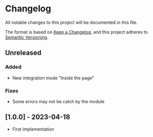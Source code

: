 # Changelog
All notable changes to this project will be documented in this file.

The format is based on [Keep a Changelog](https://keepachangelog.com/en/1.0.0/),
and this project adheres to [Semantic Versioning](https://semver.org/spec/v2.0.0.html).

## Unreleased

### Added
- New integration mode "Inside the page"

### Fixes
- Some errors may not be catch by the module


## [1.0.0] - 2023-04-18

- First implementation
